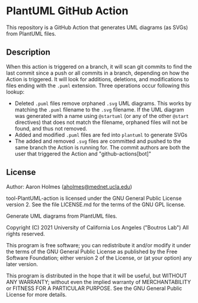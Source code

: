 # PlantUML GitHub Action

This repository is a GitHub Action that generates UML diagrams (as SVGs) from PlantUML files.

## Description

When this action is triggered on a branch, it will scan git commits to find the last commit since a push or all commits in a branch, depending on how the Action is triggered. It will look for additions, deletions, and modifications to files ending with the `.puml` extension. Three operations occur following this lookup:

* Deleted `.puml` files remove orphaned `.svg` UML diagrams. This works by matching the `.puml` filename to the `.svg` filename. If the UML diagram was generated with a name using `@startuml` (or any of the other `@start` directives) that does not match the filename, orphaned files will not be found, and thus not removed.
* Added and modified `.puml` files are fed into `plantuml` to generate SVGs
* The added and removed `.svg` files are committed and pushed to the same branch the Action is running for. The commit authors are both the user that triggered the Action and "github-actions[bot]"

## License

Author: Aaron Holmes (aholmes@mednet.ucla.edu)

tool-PlantUML-action is licensed under the GNU General Public License version 2. See the file LICENSE.md for the terms of the GNU GPL license.

Generate UML diagrams from PlantUML files.

Copyright (C) 2021 University of California Los Angeles ("Boutros Lab") All rights reserved.

This program is free software; you can redistribute it and/or modify it under the terms of the GNU General Public License as published by the Free Software Foundation; either version 2 of the License, or (at your option) any later version.

This program is distributed in the hope that it will be useful, but WITHOUT ANY WARRANTY; without even the implied warranty of MERCHANTABILITY or FITNESS FOR A PARTICULAR PURPOSE. See the GNU General Public License for more details.